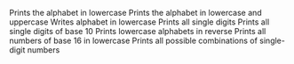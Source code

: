 Prints the alphabet in lowercase
Prints the alphabet in lowercase and uppercase
Writes alphabet in lowercase
Prints all single digits
Prints all single digits of base 10
Prints lowercase alphabets in reverse
Prints all numbers of base 16 in lowercase
Prints all possible combinations of single-digit numbers
